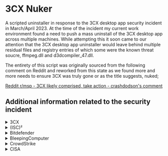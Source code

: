 # 3CX Nuker

A scripted uninstaller in response to the 3CX desktop app security incident in March/April 2023. At the time of the incident my current work environment found a need to push a mass uninstall of the 3CX desktop app across multiple machines. While attempting this it soon came to our attention that the 3CX desktop app uninstaller would leave behind multiple residual files and registry entries of which some were the known threat soucre, ffmpeg.dll and d3dcompiler_47.dll.

The entirety of this script was originally sourced from the following comment on Reddit and reworked from this state as we found more and more needs to ensure 3CX was truly gone or as the title suggests, nuked;

[Reddit r/msp - 3CX likely comprised, take action - crashdodson's comment](https://www.reddit.com/r/msp/comments/125sxuo/comment/je8gg87/)



## Additional information related to the security incident
<details>
<summary>3CX</summary>

* March 30th, 2023 - [3CX DesktopApp Security Alert](https://www.3cx.com/community/threads/3cx-desktopapp-security-alert.119951/#post-558907)

* March 30th, 2023 - [3CX DesktopApp Security Alert](https://www.3cx.com/blog/news/desktopapp-security-alert/)

* March 30th, 2023 - [3CX DesktopApp Security Alert - Mandiant Appointed to Investigate](https://www.3cx.com/blog/news/desktopapp-security-alert-updates/)

* March 31st, 2023 - [Chrome blocks latest 3CX MSI installer](https://www.3cx.com/blog/news/chrome-blocks-latest-msi/)

* April 1st, 2023  - [Uninstalling the Desktop App](https://www.3cx.com/blog/news/uninstalling-the-desktop-app/)

* April 1st, 2023  - [Security Incident Update Saturday 1 April 2023](https://www.3cx.com/blog/news/security-incident-updates/)

* April 7th, 2023  - [How to Reset Passwords and Secure Admin Console](https://www.3cx.com/blog/docs/secure-admin-console/)

* April 11th, 2023 - [Security Update Mandiant Initial Results](https://www.3cx.com/blog/news/mandiant-initial-results/)

* April 11th, 2023 - [Update 7A - Focus on Security](https://www.3cx.com/blog/releases/v18u7a-security-update/)
</details>



<details>
<summary>(ISC)²</summary>
<p>

* April 14th, 2023 - [Supply Chain Risk Management (SCRM) – The Recipe for Resilience](https://community.isc2.org/t5/Industry-News/Supply-Chain-Risk-Management-SCRM-The-Recipe-for-Resilience/m-p/58497)
</p>
</details>



<details>
<summary>Bitdefender</summary>
<p>

* March 31st, 2023 - [Technical Advisory: Software Supply Chain Attack Against 3CX Desktop App](https://businessinsights.bitdefender.com/technical-advisory-software-supply-chain-attack-against-3cx-desktop-app)
</p>
</details>



<details>
<summary>BleepingComputer</summary>

* March 29th, 2023 - [Hackers compromise 3CX desktop app in a supply chain attack](https://www.bleepingcomputer.com/news/security/hackers-compromise-3cx-desktop-app-in-a-supply-chain-attack/)

* March 31st, 2023 - [10-year-old Windows bug with 'opt-in' fix exploited in 3CX attack](https://www.bleepingcomputer.com/news/microsoft/10-year-old-windows-bug-with-opt-in-fix-exploited-in-3cx-attack/)

* April 3rd, 2023 - [Cryptocurrency companies backdoored in 3CX supply chain attack](https://www.bleepingcomputer.com/news/security/cryptocurrency-companies-backdoored-in-3cx-supply-chain-attack/)

* April 11th, 2023 - [3CX confirms North Korean hackers behind supply chain attack](https://www.bleepingcomputer.com/news/security/3cx-confirms-north-korean-hackers-behind-supply-chain-attack/)
</details>



<details>
<summary>CrowdStrike</summary>
<p>

* March 29th, 2023 - [CrowdStrike Falcon Platform Detects and Prevents Active Intrusion Campaign Targeting 3CXDesktopApp Customers](https://www.crowdstrike.com/blog/crowdstrike-detects-and-prevents-active-intrusion-campaign-targeting-3cxdesktopapp-customers/)
</p>
</details>



<details>
<summary>CISA</summary>
<p>

* March 30rd, 2023 - [Supply Chain Attack Against 3CXDesktopApp](https://www.cisa.gov/news-events/alerts/2023/03/30/supply-chain-attack-against-3cxdesktopapp)
</p>
</details>
